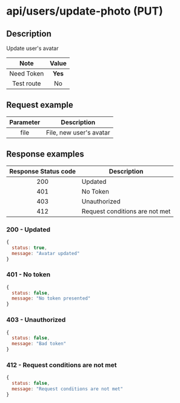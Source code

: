 # api/users/update-photo (PUT)

## Description

Update user's avatar

|    Note    |  Value  |
| :--------: | :-----: |
| Need Token | **Yes** |
| Test route |   No    |

## Request example

| Parameter | Description             |
| :-------: | ----------------------- |
|   file    | File, new user's avatar |

## Response examples

| Response Status code | Description                    |
| :------------------: | ------------------------------ |
|         200          | Updated                        |
|         401          | No Token                       |
|         403          | Unauthorized                   |
|         412          | Request conditions are not met |

### 200 - Updated

```js
{
  status: true,
  message: "Avatar updated"
}
```

### 401 - No token

```js
{
  status: false,
  message: "No token presented"
}
```

### 403 - Unauthorized

```js
{
  status: false,
  message: "Bad token"
}
```

### 412 - Request conditions are not met

```js
{
  status: false,
  message: "Request conditions are not met"
}
```
